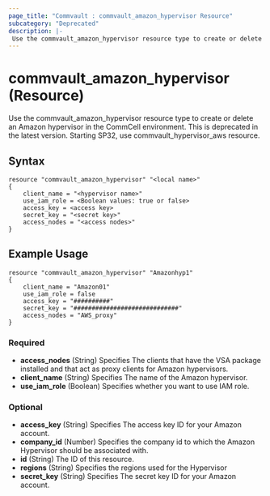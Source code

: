 ```yaml
---
page_title: "Commvault : commvault_amazon_hypervisor Resource"
subcategory: "Deprecated"
description: |-
 Use the commvault_amazon_hypervisor resource type to create or delete an Amazon hypervisor in the CommCell environment.
---
```


# commvault_amazon_hypervisor (Resource)


Use the commvault_amazon_hypervisor resource type to create or delete an Amazon hypervisor in the CommCell environment. This is deprecated in the latest version. Starting SP32, use commvault_hypervisor_aws resource.



## Syntax

```
resource "commvault_amazon_hypervisor" "<local name>"
{
	client_name = "<hypervisor name>"
	use_iam_role = <Boolean values: true or false>
	access_key = <access key>
	secret_key = "<secret key>"
	access_nodes = "<access nodes>"
}
```
## Example Usage

```
resource "commvault_amazon_hypervisor" "Amazonhyp1"
{
	client_name = "Amazon01"
	use_iam_role = false
	access_key = "##########"
	secret_key = "#############################"
	access_nodes = "AWS_proxy"
}
```
### Required

- **access_nodes** (String) Specifies The clients that have the VSA package installed and that act as proxy clients for Amazon hypervisors.
- **client_name** (String) Specifies The name of the Amazon hypervisor.
- **use_iam_role** (Boolean) Specifies whether you want to use IAM role.

### Optional

- **access_key** (String) Specifies The access key ID for your Amazon account.
- **company_id** (Number) Specifies the company id to which the Amazon Hypervisor should be associated with.
- **id** (String) The ID of this resource.
- **regions** (String) Specifies the regions used for the Hypervisor
- **secret_key** (String) Specifies The secret key ID for your Amazon account.


